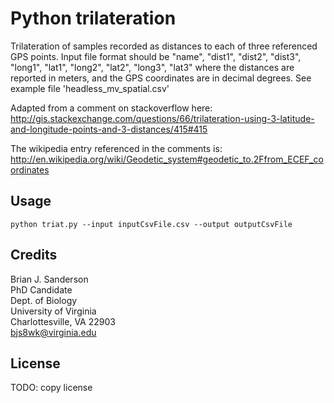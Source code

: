 # Python trilateration

Trilateration of samples recorded as distances to each of three
referenced GPS points. Input file format should be "name", "dist1",
"dist2", "dist3", "long1", "lat1", "long2", "lat2", "long3", "lat3"
where the distances are reported in meters, and the GPS coordinates
are in decimal degrees. See example file 'headless_mv_spatial.csv'

Adapted from a comment on stackoverflow here:
http://gis.stackexchange.com/questions/66/trilateration-using-3-latitude-and-longitude-points-and-3-distances/415#415

The wikipedia entry referenced in the comments is:
http://en.wikipedia.org/wiki/Geodetic_system#geodetic_to.2Ffrom_ECEF_coordinates

## Usage

`python triat.py --input inputCsvFile.csv --output outputCsvFile`

## Credits

Brian J. Sanderson  
PhD Candidate  
Dept. of Biology  
University of Virginia  
Charlottesville, VA 22903  
bjs8wk@virginia.edu  

## License

TODO: copy license
